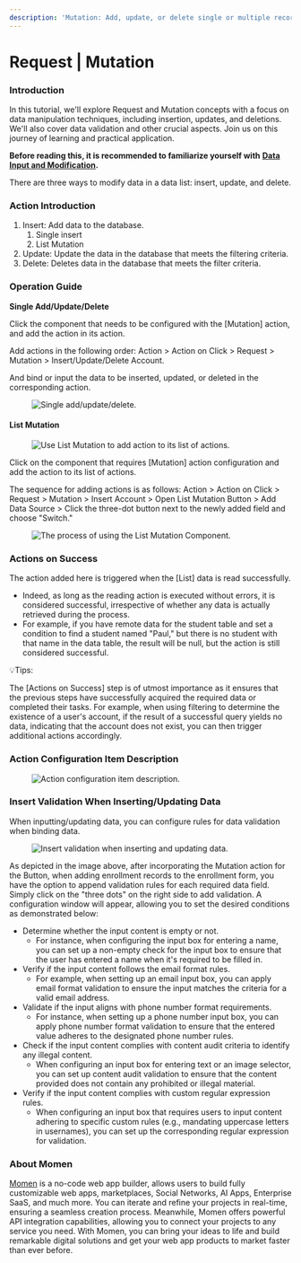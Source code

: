 ```yaml
---
description: 'Mutation: Add, update, or delete single or multiple records in a data table.'
---
```


# Request | Mutation

### **Introduction**

In this tutorial, we'll explore Request and Mutation concepts with a focus on data manipulation techniques, including insertion, updates, and deletions. We'll also cover data validation and other crucial aspects. Join us on this journey of learning and practical application.

**Before reading this, it is recommended to familiarize yourself with** [**Data Input and Modification**](https://functorz.feishu.cn/wiki/LvZkwbXiHiJUihkyMBmcp3yXnrh?table=tblh1DUKHIF0XWJ0\&view=vewIDy64vP)**.**

There are three ways to modify data in a data list: insert, update, and delete.

### **Action Introduction**

1. Insert: Add data to the database.
   1. Single insert
   2. List Mutation
2. Update: Update the data in the database that meets the filtering criteria.
3. Delete: Deletes data in the database that meets the filter criteria.

### **Operation Guide**

**Single Add/Update/Delete**

Click the component that needs to be configured with the \[Mutation] action, and add the action in its action.

Add actions in the following order: Action > Action on Click > Request > Mutation > Insert/Update/Delete Account.

And bind or input the data to be inserted, updated, or deleted in the corresponding action.

<figure><img src="../../.gitbook/assets/0 (2).gif" alt="Single add/update/delete."><figcaption></figcaption></figure>

#### **List Mutation**

<figure><img src="../../.gitbook/assets/1 (26).png" alt="Use List Mutation to add action to its list of actions."><figcaption></figcaption></figure>

Click on the component that requires \[Mutation] action configuration and add the action to its list of actions.

The sequence for adding actions is as follows: Action > Action on Click > Request > Mutation > Insert Account > Open List Mutation Button > Add Data Source > Click the three-dot button next to the newly added field and choose "Switch."

<figure><img src="../../.gitbook/assets/2 (23).png" alt="The process of using the List Mutation Component."><figcaption></figcaption></figure>

### **Actions on Success**

The action added here is triggered when the \[List] data is read successfully.

* Indeed, as long as the reading action is executed without errors, it is considered successful, irrespective of whether any data is actually retrieved during the process.
* For example, if you have remote data for the student table and set a condition to find a student named "Paul," but there is no student with that name in the data table, the result will be null, but the action is still considered successful.

💡Tips:

The \[Actions on Success] step is of utmost importance as it ensures that the previous steps have successfully acquired the required data or completed their tasks. For example, when using filtering to determine the existence of a user's account, if the result of a successful query yields no data, indicating that the account does not exist, you can then trigger additional actions accordingly.

### **Action Configuration Item Description**

<figure><img src="../../.gitbook/assets/3 (16).png" alt="Action configuration item description."><figcaption></figcaption></figure>

### **Insert Validation When Inserting/Updating Data**

When inputting/updating data, you can configure rules for data validation when binding data.

<figure><img src="../../.gitbook/assets/4.gif" alt="Insert validation when inserting and updating data."><figcaption></figcaption></figure>

As depicted in the image above, after incorporating the Mutation action for the Button, when adding enrollment records to the enrollment form, you have the option to append validation rules for each required data field. Simply click on the "three dots" on the right side to add validation. A configuration window will appear, allowing you to set the desired conditions as demonstrated below:

* Determine whether the input content is empty or not.
  * For instance, when configuring the input box for entering a name, you can set up a non-empty check for the input box to ensure that the user has entered a name when it's required to be filled in.
* Verify if the input content follows the email format rules.
  * For example, when setting up an email input box, you can apply email format validation to ensure the input matches the criteria for a valid email address.
* Validate if the input aligns with phone number format requirements.
  * For instance, when setting up a phone number input box, you can apply phone number format validation to ensure that the entered value adheres to the designated phone number rules.
* Check if the input content complies with content audit criteria to identify any illegal content.
  * When configuring an input box for entering text or an image selector, you can set up content audit validation to ensure that the content provided does not contain any prohibited or illegal material.
* Verify if the input content complies with custom regular expression rules.
  * When configuring an input box that requires users to input content adhering to specific custom rules (e.g., mandating uppercase letters in usernames), you can set up the corresponding regular expression for validation.

### **About Momen​​**

[Momen](https://momen.app/?channel=blog-about) is a no-code web app builder, allows users to build fully customizable web apps, marketplaces, Social Networks, AI Apps, Enterprise SaaS, and much more. You can iterate and refine your projects in real-time, ensuring a seamless creation process. Meanwhile, Momen offers powerful API integration capabilities, allowing you to connect your projects to any service you need. With Momen, you can bring your ideas to life and build remarkable digital solutions and get your web app products to market faster than ever before.​​
